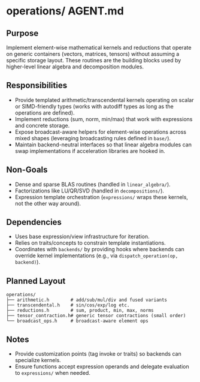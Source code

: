 # operations/ AGENT.md

## Purpose
Implement element-wise mathematical kernels and reductions that operate on generic containers (vectors, matrices, tensors) without assuming a specific storage layout. These routines are the building blocks used by higher-level linear algebra and decomposition modules.

## Responsibilities
- Provide templated arithmetic/transcendental kernels operating on scalar or SIMD-friendly types (works with autodiff types as long as the operations are defined).
- Implement reductions (sum, norm, min/max) that work with expressions and concrete storage.
- Expose broadcast-aware helpers for element-wise operations across mixed shapes (leveraging broadcasting rules defined in `base/`).
- Maintain backend-neutral interfaces so that linear algebra modules can swap implementations if acceleration libraries are hooked in.

## Non-Goals
- Dense and sparse BLAS routines (handled in `linear_algebra/`).
- Factorizations like LU/QR/SVD (handled in `decompositions/`).
- Expression template orchestration (`expressions/` wraps these kernels, not the other way around).

## Dependencies
- Uses base expression/view infrastructure for iteration.
- Relies on traits/concepts to constrain template instantiations.
- Coordinates with `backends/` by providing hooks where backends can override kernel implementations (e.g., via `dispatch_operation(op, backend)`).

## Planned Layout
```text
operations/
├── arithmetic.h        # add/sub/mul/div and fused variants
├── transcendental.h    # sin/cos/exp/log etc.
├── reductions.h        # sum, product, min, max, norms
├── tensor_contraction.h# generic tensor contractions (small order)
└── broadcast_ops.h     # broadcast-aware element ops
```

## Notes
- Provide customization points (tag invoke or traits) so backends can specialize kernels.
- Ensure functions accept expression operands and delegate evaluation to `expressions/` when needed.
